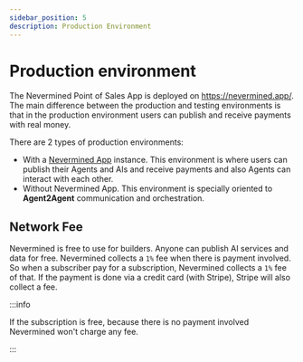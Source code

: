 ```yaml
---
sidebar_position: 5
description: Production Environment
---
```


# Production environment

The Nevermined Point of Sales App is deployed on https://nevermined.app/. The main difference between the production and testing environments is that in the production environment users can publish and receive payments with real money.

There are 2 types of production environments:
- With a [Nevermined App](https://nevermined.app) instance. This environment is where users can publish their Agents and AIs and receive payments and also Agents can interact with each other.
- Without Nevermined App. This environment is specially oriented to **Agent2Agent** communication and orchestration.

## Network Fee

Nevermined is free to use for builders. Anyone can publish AI services and data for free. Nevermined collects a `1%` fee when there is payment involved. So when a subscriber pay for a subscription, Nevermined collects a `1%` fee of that. If the payment is done via a credit card (with Stripe), Stripe will also collect a fee.

:::info

If the subscription is free, because there is no payment involved Nevermined won't charge any fee.

:::
